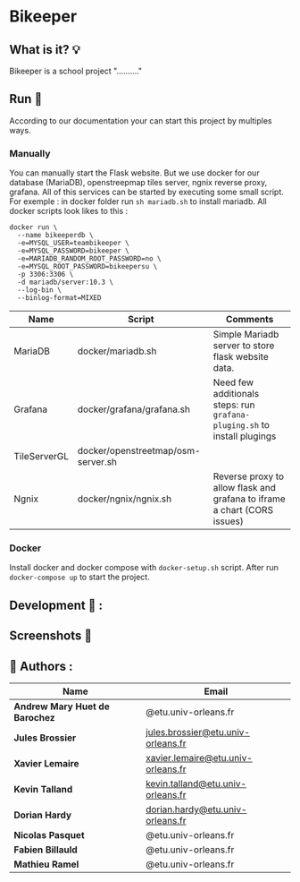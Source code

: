 
# Bikeeper

  

## What is it? 💡
Bikeeper is a school project ".........."


## Run 🚀
According to our documentation your can start this project by multiples ways.
### Manually 
You can manually start the Flask website. But we use docker for our database (MariaDB), openstreepmap tiles server, ngnix reverse proxy, grafana. All of this services can be started by executing some small script. 
For exemple : in docker folder run  `sh mariadb.sh` to install mariadb. 
All docker scripts look likes to this : 

```shell
docker run \
  --name bikeeperdb \
  -e=MYSQL_USER=teambikeeper \
  -e=MYSQL_PASSWORD=bikeeper \
  -e=MARIADB_RANDOM_ROOT_PASSWORD=no \
  -e=MYSQL_ROOT_PASSWORD=bikeepersu \
  -p 3306:3306 \
  -d mariadb/server:10.3 \
  --log-bin \
  --binlog-format=MIXED 
```
|Name | Script |Comments|
|--|--|--|
| MariaDB | docker/mariadb.sh | Simple Mariadb server to store flask website data.  |
| Grafana | docker/grafana/grafana.sh | Need few additionals steps: run `grafana-pluging.sh` to install plugings|
|TileServerGL|docker/openstreetmap/osm-server.sh||
|Ngnix|docker/ngnix/ngnix.sh|Reverse proxy to allow flask and grafana to iframe a chart (CORS issues)|


### Docker 
Install docker and docker compose with `docker-setup.sh` script.
After run `docker-compose up` to start the project. 

  
  
## Development 🔨 :

## Screenshots 📸 

 
## 👷 Authors  :
| Name | Email|
|--|--|
| **Andrew Mary Huet de Barochez** | @etu.univ-orleans.fr |
| **Jules Brossier** | jules.brossier@etu.univ-orleans.fr |
| **Xavier Lemaire**| xavier.lemaire@etu.univ-orleans.fr |
| **Kevin Talland**| kevin.talland@etu.univ-orleans.fr |
| **Dorian Hardy**| dorian.hardy@etu.univ-orleans.fr|
| **Nicolas Pasquet**| @etu.univ-orleans.fr |
| **Fabien Billauld**| @etu.univ-orleans.fr |
| **Mathieu Ramel**| @etu.univ-orleans.fr |